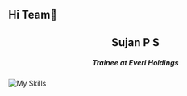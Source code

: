 <h2>Hi Team👋 </h2>

<h2 align="center">Sujan P S</h2>
<h5 align="center">Trainee at Everi Holdings</h5>

![My Skills](https://go-skill-icons.vercel.app/api/icons?i=html,css,js,angular,cs,c,java,mysql,sqlserver,typescript,mysql)
